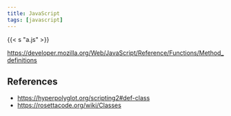 ```yaml
---
title: JavaScript
tags: [javascript]
---
```


{{< s "a.js" >}}

<https://developer.mozilla.org/Web/JavaScript/Reference/Functions/Method_definitions>

## References

- <https://hyperpolyglot.org/scripting2#def-class>
- <https://rosettacode.org/wiki/Classes>
